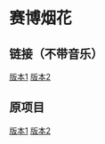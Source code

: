 # 赛博烟花
## 链接（不带音乐）
[版本1](https://heyufeng1951.github.io/many-game/fireworks/fireworks.html)
[版本2](https://heyufeng1951.github.io/many-game/fireworks/fireworks&sound.html)
## 原项目
[版本1](http://s78.top/03/)
[版本2](http://s78.top/04/)
